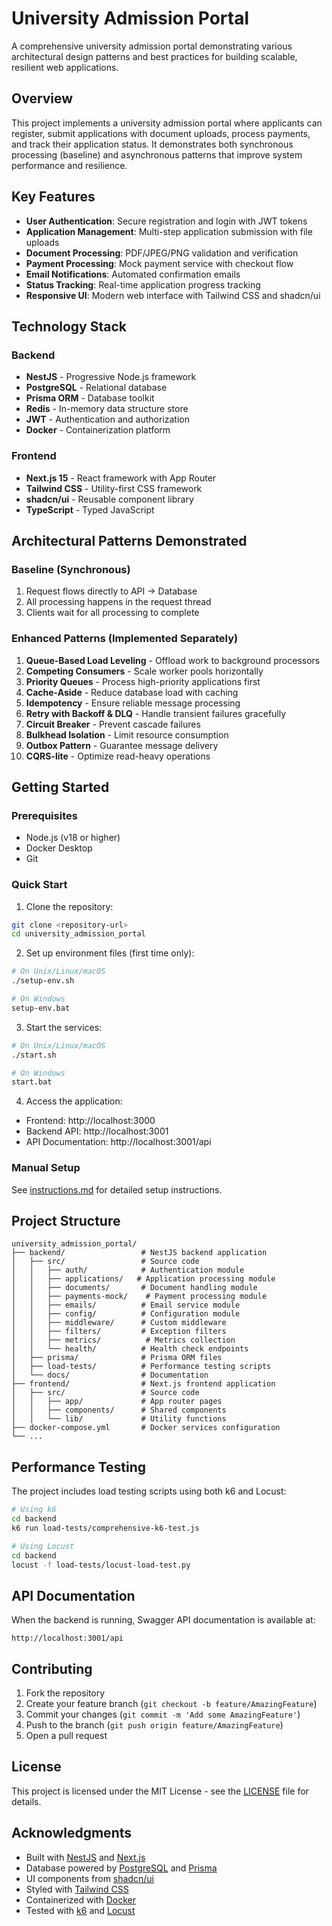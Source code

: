 # University Admission Portal

A comprehensive university admission portal demonstrating various architectural design patterns and best practices for building scalable, resilient web applications.

## Overview

This project implements a university admission portal where applicants can register, submit applications with document uploads, process payments, and track their application status. It demonstrates both synchronous processing (baseline) and asynchronous patterns that improve system performance and resilience.

## Key Features

- **User Authentication**: Secure registration and login with JWT tokens
- **Application Management**: Multi-step application submission with file uploads
- **Document Processing**: PDF/JPEG/PNG validation and verification
- **Payment Processing**: Mock payment service with checkout flow
- **Email Notifications**: Automated confirmation emails
- **Status Tracking**: Real-time application progress tracking
- **Responsive UI**: Modern web interface with Tailwind CSS and shadcn/ui

## Technology Stack

### Backend
- **NestJS** - Progressive Node.js framework
- **PostgreSQL** - Relational database
- **Prisma ORM** - Database toolkit
- **Redis** - In-memory data structure store
- **JWT** - Authentication and authorization
- **Docker** - Containerization platform

### Frontend
- **Next.js 15** - React framework with App Router
- **Tailwind CSS** - Utility-first CSS framework
- **shadcn/ui** - Reusable component library
- **TypeScript** - Typed JavaScript

## Architectural Patterns Demonstrated

### Baseline (Synchronous)
1. Request flows directly to API → Database
2. All processing happens in the request thread
3. Clients wait for all processing to complete

### Enhanced Patterns (Implemented Separately)
1. **Queue-Based Load Leveling** - Offload work to background processors
2. **Competing Consumers** - Scale worker pools horizontally
3. **Priority Queues** - Process high-priority applications first
4. **Cache-Aside** - Reduce database load with caching
5. **Idempotency** - Ensure reliable message processing
6. **Retry with Backoff & DLQ** - Handle transient failures gracefully
7. **Circuit Breaker** - Prevent cascade failures
8. **Bulkhead Isolation** - Limit resource consumption
9. **Outbox Pattern** - Guarantee message delivery
10. **CQRS-lite** - Optimize read-heavy operations

## Getting Started

### Prerequisites
- Node.js (v18 or higher)
- Docker Desktop
- Git

### Quick Start

1. Clone the repository:
```bash
git clone <repository-url>
cd university_admission_portal
```

2. Set up environment files (first time only):
```bash
# On Unix/Linux/macOS
./setup-env.sh

# On Windows
setup-env.bat
```

3. Start the services:
```bash
# On Unix/Linux/macOS
./start.sh

# On Windows
start.bat
```

4. Access the application:
- Frontend: http://localhost:3000
- Backend API: http://localhost:3001
- API Documentation: http://localhost:3001/api

### Manual Setup

See [instructions.md](instructions.md) for detailed setup instructions.

## Project Structure

```
university_admission_portal/
├── backend/                 # NestJS backend application
│   ├── src/                 # Source code
│   │   ├── auth/            # Authentication module
│   │   ├── applications/   # Application processing module
│   │   ├── documents/       # Document handling module
│   │   ├── payments-mock/    # Payment processing module
│   │   ├── emails/          # Email service module
│   │   ├── config/          # Configuration module
│   │   ├── middleware/      # Custom middleware
│   │   ├── filters/         # Exception filters
│   │   ├── metrics/          # Metrics collection
│   │   └── health/          # Health check endpoints
│   ├── prisma/              # Prisma ORM files
│   ├── load-tests/          # Performance testing scripts
│   └── docs/                # Documentation
├── frontend/                # Next.js frontend application
│   ├── src/                 # Source code
│   │   ├── app/             # App router pages
│   │   ├── components/      # Shared components
│   │   └── lib/             # Utility functions
├── docker-compose.yml       # Docker services configuration
└── ...
```

## Performance Testing

The project includes load testing scripts using both k6 and Locust:

```bash
# Using k6
cd backend
k6 run load-tests/comprehensive-k6-test.js

# Using Locust
cd backend
locust -f load-tests/locust-load-test.py
```

## API Documentation

When the backend is running, Swagger API documentation is available at:
```
http://localhost:3001/api
```

## Contributing

1. Fork the repository
2. Create your feature branch (`git checkout -b feature/AmazingFeature`)
3. Commit your changes (`git commit -m 'Add some AmazingFeature'`)
4. Push to the branch (`git push origin feature/AmazingFeature`)
5. Open a pull request

## License

This project is licensed under the MIT License - see the [LICENSE](LICENSE) file for details.

## Acknowledgments

- Built with [NestJS](https://nestjs.com/) and [Next.js](https://nextjs.org/)
- Database powered by [PostgreSQL](https://www.postgresql.org/) and [Prisma](https://www.prisma.io/)
- UI components from [shadcn/ui](https://ui.shadcn.com/)
- Styled with [Tailwind CSS](https://tailwindcss.com/)
- Containerized with [Docker](https://www.docker.com/)
- Tested with [k6](https://k6.io/) and [Locust](https://locust.io/)